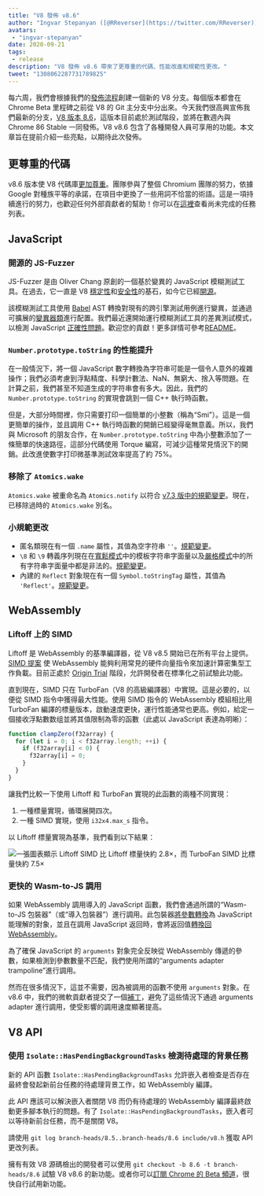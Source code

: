 ```yaml
---
title: "V8 發佈 v8.6"
author: "Ingvar Stepanyan ([@RReverser](https://twitter.com/RReverser))，一位鍵盤模糊測試者"
avatars: 
 - "ingvar-stepanyan"
date: 2020-09-21
tags: 
 - release
description: "V8 發佈 v8.6 帶來了更尊重的代碼、性能改進和規範性更改。"
tweet: "1308062287731789825"
---
```

每六周，我們會根據我們的[發佈流程](https://v8.dev/docs/release-process)創建一個新的 V8 分支。每個版本都會在 Chrome Beta 里程碑之前從 V8 的 Git 主分支中分出來。今天我們很高興宣佈我們最新的分支，[V8 版本 8.6](https://chromium.googlesource.com/v8/v8.git/+log/branch-heads/8.6)，這版本目前處於測試階段，並將在數週內與 Chrome 86 Stable 一同發佈。V8 v8.6 包含了各種開發人員可享用的功能。本文章旨在提前介紹一些亮點，以期待此次發佈。

<!--truncate-->
## 更尊重的代碼

v8.6 版本使 V8 代碼庫[更加尊重](https://v8.dev/docs/respectful-code)。團隊參與了整個 Chromium 團隊的努力，依據 Google 對種族平等的承諾，在項目中更換了一些用詞不恰當的術語。這是一項持續進行的努力，也歡迎任何外部貢獻者的幫助！你可以在[這裡](https://docs.google.com/document/d/1rK7NQK64c53-qbEG-N5xz7uY_QUVI45sUxinbyikCYM/edit)查看尚未完成的任務列表。

## JavaScript

### 開源的 JS-Fuzzer

JS-Fuzzer 是由 Oliver Chang 原創的一個基於變異的 JavaScript 模糊測試工具。在過去，它一直是 V8 [穩定性](https://bugs.chromium.org/p/chromium/issues/list?q=ochang_js_fuzzer%20label%3AStability-Crash%20label%3AClusterfuzz%20-status%3AWontFix%20-status%3ADuplicate&can=1)和[安全性](https://bugs.chromium.org/p/chromium/issues/list?q=ochang_js_fuzzer%20label%3ASecurity%20label%3AClusterfuzz%20-status%3AWontFix%20-status%3ADuplicate&can=1)的基石，如今它已經[開源](https://chromium-review.googlesource.com/c/v8/v8/+/2320330)。

該模糊測試工具使用 [Babel](https://babeljs.io/) AST 轉換對現有的跨引擎測試用例進行變異，並通過可擴展的[變異器類](https://chromium.googlesource.com/v8/v8/+/320d98709f/tools/clusterfuzz/js_fuzzer/mutators/)進行配置。我們最近還開始運行模糊測試工具的差異測試模式，以檢測 JavaScript [正確性問題](https://bugs.chromium.org/p/chromium/issues/list?q=blocking%3A1050674%20-status%3ADuplicate&can=1)。歡迎您的貢獻！更多詳情可參考[README](https://chromium.googlesource.com/v8/v8/+/master/tools/clusterfuzz/js_fuzzer/README.md)。

### `Number.prototype.toString` 的性能提升

在一般情況下，將一個 JavaScript 數字轉換為字符串可能是一個令人意外的複雜操作；我們必須考慮到浮點精度、科學計數法、NaN、無窮大、捨入等問題。在計算之前，我們甚至不知道生成的字符串會有多大。因此，我們的 `Number.prototype.toString` 的實現會跳到一個 C++ 執行時函數。

但是，大部分時間裡，你只需要打印一個簡單的小整數（稱為“Smi”）。這是一個更簡單的操作，並且調用 C++ 執行時函數的開銷已經變得毫無意義。所以，我們與 Microsoft 的朋友合作，在 `Number.prototype.toString` 中為小整數添加了一條簡單的快速路徑，這部分代碼使用 Torque 編寫，可減少這種常見情況下的開銷。此改進使數字打印微基準測試效率提高了約 75%。

### 移除了 `Atomics.wake`

`Atomics.wake` 被重命名為 `Atomics.notify` 以符合 [v7.3 版中的規範變更](https://v8.dev/blog/v8-release-73#atomics.notify)。現在，已移除過時的 `Atomics.wake` 別名。

### 小規範更改

- 匿名類現在有一個 `.name` 屬性，其值為空字符串 `''`。[規範變更](https://github.com/tc39/ecma262/pull/1490)。
- `\8` 和 `\9` 轉義序列現在在[寬鬆模式](https://developer.mozilla.org/en-US/docs/Glossary/Sloppy_mode)中的模板字符串字面量以及[嚴格模式](https://developer.mozilla.org/en-US/docs/Web/JavaScript/Reference/Strict_mode)中的所有字符串字面量中都是非法的。[規範變更](https://github.com/tc39/ecma262/pull/2054)。
- 內建的 `Reflect` 對象現在有一個 `Symbol.toStringTag` 屬性，其值為 `'Reflect'`。[規範變更](https://github.com/tc39/ecma262/pull/2057)。

## WebAssembly

### Liftoff 上的 SIMD

Liftoff 是 WebAssembly 的基準編譯器，從 V8 v8.5 開始已在所有平台上提供。[SIMD 提案](https://v8.dev/features/simd) 使 WebAssembly 能夠利用常見的硬件向量指令來加速計算密集型工作負載。目前正處於 [Origin Trial](https://v8.dev/blog/v8-release-84#simd-origin-trial) 階段，允許開發者在標準化之前試驗此功能。

直到現在，SIMD 只在 TurboFan（V8 的高級編譯器）中實現。這是必要的，以便從 SIMD 指令中獲得最大性能。使用 SIMD 指令的 WebAssembly 模組相比用 TurboFan 編譯的標量版本，啟動速度更快，運行性能通常也更高。例如，給定一個接收浮點數数组並將其值限制為零的函數（此處以 JavaScript 表達為明晰）：

```js
function clampZero(f32array) {
  for (let i = 0; i < f32array.length; ++i) {
    if (f32array[i] < 0) {
      f32array[i] = 0;
    }
  }
}
```

讓我們比較一下使用 Liftoff 和 TurboFan 實現的此函數的兩種不同實現：

1. 一種標量實現，循環展開四次。
2. 一種 SIMD 實現，使用 `i32x4.max_s` 指令。

以 Liftoff 標量實現為基準，我們看到以下結果：

![一張圖表顯示 Liftoff SIMD 比 Liftoff 標量快約 2.8×，而 TurboFan SIMD 比標量快約 7.5×](/_img/v8-release-86/simd.svg)

### 更快的 Wasm-to-JS 調用

如果 WebAssembly 調用導入的 JavaScript 函數，我們會通過所謂的“Wasm-to-JS 包裝器”（或“導入包裝器”）進行調用。此包裝器[將參數轉換](https://webassembly.github.io/spec/js-api/index.html#tojsvalue)為 JavaScript 能理解的對象，並且在調用 JavaScript 返回時，會將返回值[轉換回 WebAssembly](https://webassembly.github.io/spec/js-api/index.html#towebassemblyvalue)。

為了確保 JavaScript 的 `arguments` 對象完全反映從 WebAssembly 傳遞的參數，如果檢測到參數數量不匹配，我們使用所謂的“arguments adapter trampoline”進行調用。

然而在很多情況下，這並不需要，因為被調用的函數不使用 `arguments` 對象。在 v8.6 中，我們的微軟貢獻者提交了一個[補丁](https://crrev.com/c/2317061)，避免了這些情況下通過 arguments adapter 進行調用，使受影響的調用速度顯著提高。

## V8 API

### 使用 `Isolate::HasPendingBackgroundTasks` 檢測待處理的背景任務

新的 API 函數 `Isolate::HasPendingBackgroundTasks` 允許嵌入者檢查是否存在最終會發起新前台任務的待處理背景工作，如 WebAssembly 編譯。

此 API 應該可以解決嵌入者關閉 V8 而仍有待處理的 WebAssembly 編譯最終啟動更多腳本執行的問題。有了 `Isolate::HasPendingBackgroundTasks`，嵌入者可以等待新前台任務，而不是關閉 V8。

請使用 `git log branch-heads/8.5..branch-heads/8.6 include/v8.h` 獲取 API 更改列表。

擁有有效 V8 源碼檢出的開發者可以使用 `git checkout -b 8.6 -t branch-heads/8.6` 試驗 V8 v8.6 的新功能。或者你可以[訂閱 Chrome 的 Beta 頻道](https://www.google.com/chrome/browser/beta.html)，很快自行試用新功能。
